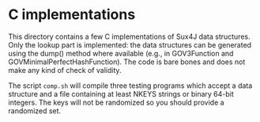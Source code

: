 C implementations
=================

This directory contains a few C implementations of Sux4J data structures.
Only the lookup part is implemented: the data structures can be generated
using the dump() method where available (e.g., in GOV3Function and
GOVMinimalPerfectHashFunction). The code is bare bones and does not make any
kind of check of validity.

The script `comp.sh` will compile three testing programs which accept a
data structure and a file containing at least NKEYS strings or binary
64-bit integers. The keys will not be randomized so you should provide
a randomized set.
